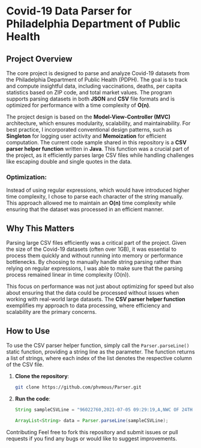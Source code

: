 # Covid-19 Data Parser for Philadelphia Department of Public Health

## Project Overview

The core project is designed to parse and analyze Covid-19 datasets from the Philadelphia Department of Public Health (PDPH). The goal is to track and compute insightful data, including vaccinations, deaths, per capita statistics based on ZIP code, and total market values. The program supports parsing datasets in both **JSON** and **CSV** file formats and is optimized for performance with a time complexity of **O(n)**.

The project design is based on the **Model-View-Controller (MVC)** architecture, which ensures modularity, scalability, and maintainability. For best practice, I incorporated conventional design patterns, such as **Singleton** for logging user activity and **Memoization** for efficient computation. The current code sample shared in this repository is a **CSV parser helper function** written in **Java**. This function was a crucial part of the project, as it efficiently parses large CSV files while handling challenges like escaping double and single quotes in the data.

### Optimization:
Instead of using regular expressions, which would have introduced higher time complexity, I chose to parse each character of the string manually. This approach allowed me to maintain an **O(n)** time complexity while ensuring that the dataset was processed in an efficient manner.

## Why This Matters

Parsing large CSV files efficiently was a critical part of the project. Given the size of the Covid-19 datasets (often over 1GB), it was essential to process them quickly and without running into memory or performance bottlenecks. By choosing to manually handle string parsing rather than relying on regular expressions, I was able to make sure that the parsing process remained linear in time complexity (O(n)).

This focus on performance was not just about optimizing for speed but also about ensuring that the data could be processed without issues when working with real-world large datasets. The **CSV parser helper function** exemplifies my approach to data processing, where efficiency and scalability are the primary concerns.

## How to Use

To use the CSV parser helper function, simply call the `Parser.parseLine()` static function, providing a string line as the parameter. The function returns a list of strings, where each index of the list denotes the respective column of the CSV file.

1. **Clone the repository**:
   ```bash
   git clone https://github.com/phvmous/Parser.git
2. **Run the code**:
   ```java
   String sampleCSVLine = "96022760,2021-07-05 09:29:19,A,NWC OF 24TH & OXFORD ST,53912171,SR   ,VACANT LAND RESIDE < ACRE,1 ,Single Family,139,Y,,,94.0,188045.0,0.0,1,,16.0,A,,,B ,29,0,,2334 ,1,2334 W OXFORD ST,,,,PHILADELPHIA PA,,19121,263000.0,,,3,10,1,,,BONDS ISHAKEA,,291113044,E,,2021-12-08 00:00:00,012N110470,2021-08-06 00:00:00,263000.0,,,,PA  ,62120,ST  ,W,OXFORD,,0.0,74955.0,F,1542.0,1242.0,A,,,,,2019,,19121,RSA5,1001680150,-75.17420968317221,39.979125733577334"

   ArrayList<String> data = Parser.parseLine(sampleCSVLine);

Contributing
Feel free to fork this repository and submit issues or pull requests if you find any bugs or would like to suggest improvements.
